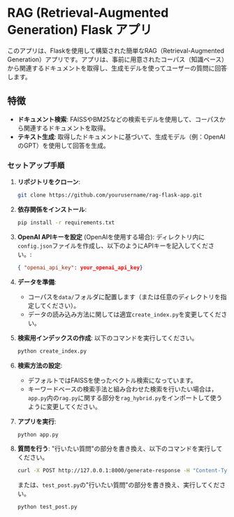 # RAG (Retrieval-Augmented Generation) Flask アプリ

このアプリは、Flaskを使用して構築された簡単なRAG（Retrieval-Augmented Generation）アプリです。アプリは、事前に用意されたコーパス（知識ベース）から関連するドキュメントを取得し、生成モデルを使ってユーザーの質問に回答します。

## 特徴
- **ドキュメント検索**: FAISSやBM25などの検索モデルを使用して、コーパスから関連するドキュメントを取得。
- **テキスト生成**: 取得したドキュメントに基づいて、生成モデル（例：OpenAIのGPT）を使用して回答を生成。


### セットアップ手順

1. **リポジトリをクローン**:
   ```bash
   git clone https://github.com/yourusername/rag-flask-app.git
   ```


2. **依存関係をインストール**:
   ```bash
   pip install -r requirements.txt
   ```

3. **OpenAI APIキーを設定** (OpenAIを使用する場合):
   ディレクトリ内に`config.json`ファイルを作成し、以下のようにAPIキーを記入してください。:
   ```config.json
   { "openai_api_key": your_openai_api_key}
   ```
   

5. **データを準備**:
   - コーパスを`data/`フォルダに配置します（または任意のディレクトリを指定してください）。
   - データの読み込み方法に関しては適宜`create_index.py`を変更してください。

6. **検索用インデックスの作成**:
   以下のコマンドを実行してください。
   ```bash
   python create_index.py
   ```
  
7. **検索方法の設定**:
   - デフォルトではFAISSを使ったベクトル検索になっています。
   - キーワードベースの検索手法と組み合わせた検索を行いたい場合は，`app.py`内の`rag.py`に関する部分を`rag_hybrid.py`をインポートして使うように変更してください。


8. **アプリを実行**:
   ```bash
   python app.py
   ```

9. **質問を行う**:
    "行いたい質問"の部分を書き換え、以下のコマンドを実行してください。
   ```bash
   curl -X POST http://127.0.0.1:8000/generate-response -H "Content-Type: application/json" -d '{"session_key": "test", "model": "gpt-4o-mini", "user_input": "行いたい質問"}'
   ```
    または、`test_post.py`の"行いたい質問"の部分を書き換え、実行してください。
   ```python
   python test_post.py
   ```


